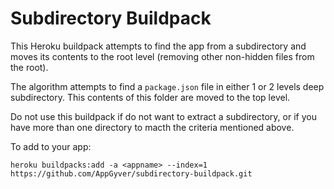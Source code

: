 # Subdirectory Buildpack

This Heroku buildpack attempts to find the app from a subdirectory and moves its contents to the root level (removing other non-hidden files from the root).

The algorithm attempts to find a `package.json` file in either 1 or 2 levels deep subdirectory. This contents of this folder are moved to the top level.

Do not use this buildpack if do not want to extract a subdirectory, or if you have more than one directory to macth the criteria mentioned above.

To add to your app:

```
heroku buildpacks:add -a <appname> --index=1 https://github.com/AppGyver/subdirectory-buildpack.git
```
